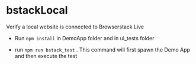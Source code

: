 # bstackLocal
 Verify a local website is connected to Browserstack Live
 
 - Run `npm install` in DemoApp folder and in ui_tests folder 

- run `npm run bstack_test` . This command will first spawn the Demo App and then execute the test

